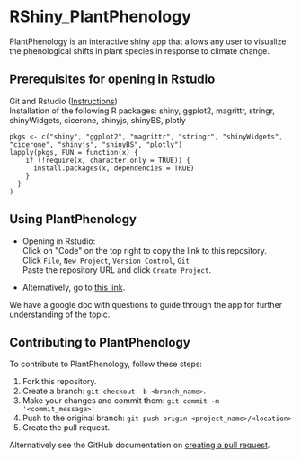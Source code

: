 # RShiny_PlantPhenology
PlantPhenology is an interactive shiny app that allows any user to visualize the phenological shifts in plant species in response to climate change.


## Prerequisites for opening in Rstudio
Git and Rstudio ([Instructions](https://resources.github.com/whitepapers/github-and-rstudio/))  
Installation of the following R packages:
shiny, ggplot2, magrittr, stringr, shinyWidgets, cicerone, shinyjs, shinyBS, plotly

```
pkgs <- c("shiny", "ggplot2", "magrittr", "stringr", "shinyWidgets", "cicerone", "shinyjs", "shinyBS", "plotly")
lapply(pkgs, FUN = function(x) {
    if (!require(x, character.only = TRUE)) {
      install.packages(x, dependencies = TRUE)
    }
  }
)
```

## Using PlantPhenology
* Opening in Rstudio:  
Click on "Code" on the top right to copy the link to this repository.  
Click ```File```, ```New Project```, ```Version Control```, ```Git```  
Paste the repository URL and click ```Create Project```.

* Alternatively, go to [this link](https://huckley.shinyapps.io/PlantPhenology/).

We have a google doc with questions to guide through the app for further understanding of the topic.

## Contributing to PlantPhenology
<!--- If your README is long or you have some specific process or steps you want contributors to follow, consider creating a separate CONTRIBUTING.md file--->
To contribute to PlantPhenology, follow these steps:

1. Fork this repository.
2. Create a branch: `git checkout -b <branch_name>`.
3. Make your changes and commit them: `git commit -m '<commit_message>'`
4. Push to the original branch: `git push origin <project_name>/<location>`
5. Create the pull request.

Alternatively see the GitHub documentation on [creating a pull request](https://help.github.com/en/github/collaborating-with-issues-and-pull-requests/creating-a-pull-request).

